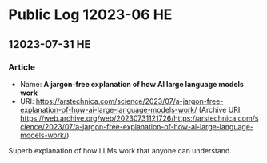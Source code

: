 # Public Log 12023-06 HE
## 12023-07-31 HE
### Article
- Name: **A jargon-free explanation of how AI large language models work**
- URI: https://arstechnica.com/science/2023/07/a-jargon-free-explanation-of-how-ai-large-language-models-work/ (Archive URI: https://web.archive.org/web/20230731121726/https://arstechnica.com/science/2023/07/a-jargon-free-explanation-of-how-ai-large-language-models-work/)

Superb explanation of how LLMs work that anyone can understand.
